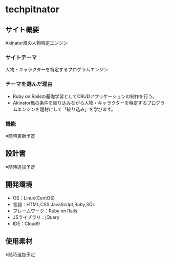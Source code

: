# techpitnator

## サイト概要
Akinator風の人物特定エンジン

### サイトテーマ
人物・キャラクターを特定するプログラムエンジン

### テーマを選んだ理由
- Ruby on Railsの基礎学習としてCRUDアプリケーションの制作を行う。
- Akinator風の条件を絞り込みながら人物・キャラクターを特定するプログラムエンジンを題材にして「絞り込み」を学びます。

### 機能
※随時更新予定

## 設計書
※随時追加予定

## 開発環境
- OS：Linux(CentOS)
- 言語：HTML,CSS,JavaScript,Ruby,SQL
- フレームワーク：Ruby on Rails
- JSライブラリ：jQuery
- IDE：Cloud9

## 使用素材
※随時追加予定